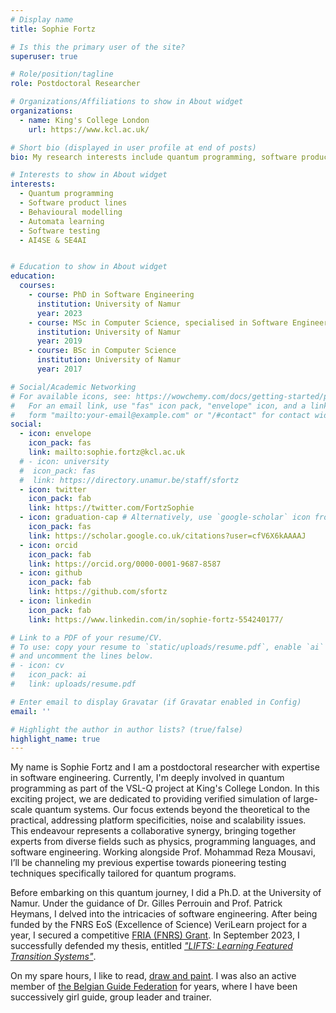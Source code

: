 ```yaml
---
# Display name
title: Sophie Fortz

# Is this the primary user of the site?
superuser: true

# Role/position/tagline
role: Postdoctoral Researcher

# Organizations/Affiliations to show in About widget
organizations:
  - name: King's College London
    url: https://www.kcl.ac.uk/

# Short bio (displayed in user profile at end of posts)
bio: My research interests include quantum programming, software product lines and behavioural modelling.

# Interests to show in About widget
interests:
  - Quantum programming
  - Software product lines
  - Behavioural modelling
  - Automata learning
  - Software testing
  - AI4SE & SE4AI


# Education to show in About widget
education:
  courses:
    - course: PhD in Software Engineering
      institution: University of Namur
      year: 2023 
    - course: MSc in Computer Science, specialised in Software Engineering
      institution: University of Namur
      year: 2019
    - course: BSc in Computer Science
      institution: University of Namur
      year: 2017

# Social/Academic Networking
# For available icons, see: https://wowchemy.com/docs/getting-started/page-builder/#icons
#   For an email link, use "fas" icon pack, "envelope" icon, and a link in the
#   form "mailto:your-email@example.com" or "/#contact" for contact widget.
social:
  - icon: envelope
    icon_pack: fas
    link: mailto:sophie.fortz@kcl.ac.uk
  # - icon: university
  #  icon_pack: fas
  #  link: https://directory.unamur.be/staff/sfortz
  - icon: twitter
    icon_pack: fab
    link: https://twitter.com/FortzSophie
  - icon: graduation-cap # Alternatively, use `google-scholar` icon from `ai` icon pack
    icon_pack: fas
    link: https://scholar.google.co.uk/citations?user=cfV6X6kAAAAJ
  - icon: orcid
    icon_pack: fab
    link: https://orcid.org/0000-0001-9687-8587
  - icon: github
    icon_pack: fab
    link: https://github.com/sfortz
  - icon: linkedin
    icon_pack: fab
    link: https://www.linkedin.com/in/sophie-fortz-554240177/

# Link to a PDF of your resume/CV.
# To use: copy your resume to `static/uploads/resume.pdf`, enable `ai` icons in `params.toml`,
# and uncomment the lines below.
# - icon: cv
#   icon_pack: ai
#   link: uploads/resume.pdf

# Enter email to display Gravatar (if Gravatar enabled in Config)
email: ''

# Highlight the author in author lists? (true/false)
highlight_name: true
---
```


My name is Sophie Fortz and I am a postdoctoral researcher with expertise in software engineering. Currently, I'm deeply involved in quantum programming as part of the VSL-Q project at King's College London. In this exciting project, we are dedicated to providing verified simulation of large-scale quantum systems. Our focus extends beyond the theoretical to the practical, addressing platform specificities, noise and scalability issues. This endeavour represents a collaborative synergy, bringing together experts from diverse fields such as physics, programming languages, and software engineering. Working alongside Prof. Mohammad Reza Mousavi, I’ll be channeling my previous expertise towards pioneering testing techniques specifically tailored for quantum programs.

Before embarking on this quantum journey, I did a Ph.D. at the University of Namur. Under the guidance of Dr. Gilles Perrouin and Prof. Patrick Heymans, I delved into the intricacies of software engineering. After being funded by the FNRS EoS (Excellence of Science) VeriLearn project for a year, I secured a competitive [FRIA (FNRS) Grant](https://www.frs-fnrs.be/en/financements-resp/chercheur-doctorant). In September 2023, I successfully defended my thesis, entitled [*"LIFTS: Learning Featured Transition Systems"*](poster). 

On my spare hours, I like to read, [draw and paint](painting). I was also an active member of [the Belgian Guide Federation](guides) for years, where I have been successively girl guide, group leader and trainer.